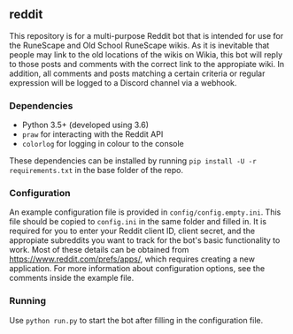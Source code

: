 ## reddit
This repository is for a multi-purpose Reddit bot that is intended for use for the RuneScape and Old School RuneScape wikis. As it is inevitable that people may link to the old locations of the wikis on Wikia, this bot will reply to those posts and comments with the correct link to the appropiate wiki. In addition, all comments and posts matching a certain criteria or regular expression will be logged to a Discord channel via a webhook.

### Dependencies
* Python 3.5+ (developed using 3.6)
* `praw` for interacting with the Reddit API
* `colorlog` for logging in colour to the console

These dependencies can be installed by running `pip install -U -r requirements.txt` in the base folder of the repo.

### Configuration
An example configuration file is provided in `config/config.empty.ini`. This file should be copied to `config.ini` in the same folder and filled in. It is required for you to enter your Reddit client ID, client secret, and the appropiate subreddits you want to track for the bot's basic functionality to work. Most of these details can be obtained from https://www.reddit.com/prefs/apps/, which requires creating a new application. For more information about configuration options, see the comments inside the example file.

### Running
Use `python run.py` to start the bot after filling in the configuration file.